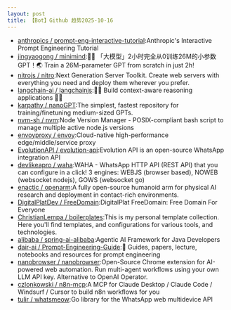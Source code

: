 ```yaml
---
layout: post
title: 【Bot】Github 趋势2025-10-16
---
```


* [anthropics / prompt-eng-interactive-tutorial](https://github.com/anthropics/prompt-eng-interactive-tutorial):Anthropic's Interactive Prompt Engineering Tutorial
* [jingyaogong / minimind](https://github.com/jingyaogong/minimind):🚀🚀 「大模型」2小时完全从0训练26M的小参数GPT！🌏 Train a 26M-parameter GPT from scratch in just 2h!
* [nitrojs / nitro](https://github.com/nitrojs/nitro):Next Generation Server Toolkit. Create web servers with everything you need and deploy them wherever you prefer.
* [langchain-ai / langchainjs](https://github.com/langchain-ai/langchainjs):🦜🔗 Build context-aware reasoning applications 🦜🔗
* [karpathy / nanoGPT](https://github.com/karpathy/nanoGPT):The simplest, fastest repository for training/finetuning medium-sized GPTs.
* [nvm-sh / nvm](https://github.com/nvm-sh/nvm):Node Version Manager - POSIX-compliant bash script to manage multiple active node.js versions
* [envoyproxy / envoy](https://github.com/envoyproxy/envoy):Cloud-native high-performance edge/middle/service proxy
* [EvolutionAPI / evolution-api](https://github.com/EvolutionAPI/evolution-api):Evolution API is an open-source WhatsApp integration API
* [devlikeapro / waha](https://github.com/devlikeapro/waha):WAHA - WhatsApp HTTP API (REST API) that you can configure in a click! 3 engines: WEBJS (browser based), NOWEB (websocket nodejs), GOWS (websocket go)
* [enactic / openarm](https://github.com/enactic/openarm):A fully open-source humanoid arm for physical AI research and deployment in contact-rich environments.
* [DigitalPlatDev / FreeDomain](https://github.com/DigitalPlatDev/FreeDomain):DigitalPlat FreeDomain: Free Domain For Everyone
* [ChristianLempa / boilerplates](https://github.com/ChristianLempa/boilerplates):This is my personal template collection. Here you'll find templates, and configurations for various tools, and technologies.
* [alibaba / spring-ai-alibaba](https://github.com/alibaba/spring-ai-alibaba):Agentic AI Framework for Java Developers
* [dair-ai / Prompt-Engineering-Guide](https://github.com/dair-ai/Prompt-Engineering-Guide):🐙 Guides, papers, lecture, notebooks and resources for prompt engineering
* [nanobrowser / nanobrowser](https://github.com/nanobrowser/nanobrowser):Open-Source Chrome extension for AI-powered web automation. Run multi-agent workflows using your own LLM API key. Alternative to OpenAI Operator.
* [czlonkowski / n8n-mcp](https://github.com/czlonkowski/n8n-mcp):A MCP for Claude Desktop / Claude Code / Windsurf / Cursor to build n8n workflows for you
* [tulir / whatsmeow](https://github.com/tulir/whatsmeow):Go library for the WhatsApp web multidevice API
